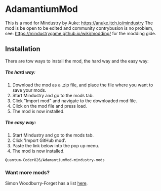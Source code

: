 # AdamantiumMod
This is a mod for Mindustry by Auke: https://anuke.itch.io/mindustry
The mod is be open to be edited and community contrybusion is no problem, see: https://mindustrygame.github.io/wiki/modding/ for the modding gide.

## Installation
There are tow ways to install the mod, the hard way and the easy way:

##### The hard way:
1. Download the mod as a .zip file, and place the file where you want to save your mods.
2. Start Mindustry and go to the mods tab.
3. Click "Import mod" and navigate to the downloaded mod file.
4. Click on the mod file and press load.
5. The mod is now installed.

##### The easy way:
1. Start Mindustry and go to the mods tab.
2. Click 'Import GitHub mod'.
3. Paste the link below into the pop up menu.
4. The mod is now installed.

```
Quantum-Coder826/AdamantiumMod-mindustry-mods
```

### Want more mods?
Simon Woodburry-Forget has a list [here](https://simonwoodburyforget.github.io/mindustry-mods/).
